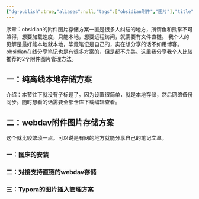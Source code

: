```yaml
---
{"dg-publish":true,"aliases":null,"tags":["obsidian附件","图片"],"title":"obsidian附件图片方案","permalink":"/0801/obsidian/obsidian/obsidian/","dgPassFrontmatter":true,"noteIcon":""}
---
```


序章：obsidian的附件图片存储方案一直是很多人纠结的地方，所谓鱼和熊掌不可兼得，想要加载速度，只能本地，想要远程访问，就需要有文件直链。
我个人的见解是最好能本地就本地，毕竟笔记是自己的，实在想分享的话不如用博客。obsidian在线分享笔记也是有很多方案的，但是都不完美。这里我分享我个人比较推荐的2个附件图片管理方法。
## 一：纯离线本地存储方案
介绍：本节往下就没有子标题了。因为设置很简单，就是本地存储，然后网络备份同步。随时想看的话需要全部仓库下载编辑查看。
## 二：webdav附件图片存储方案
这个就比较繁琐一点。可以说是有网的地方就能分享自己的笔记文章。
### 一：图床的安装
### 二：对接支持直链的webdav存储
### 三：Typora的图片插入管理方案 